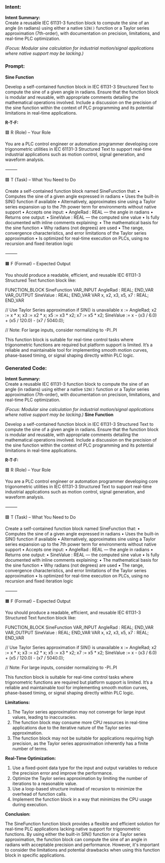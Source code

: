 ### Intent:
**Intent Summary:**  
Create a reusable IEC 61131-3 function block to compute the sine of an angle (in radians) using either a native `SIN()` function or a Taylor series approximation (7th-order), with documentation on precision, limitations, and real-time PLC optimization.  

*(Focus: Modular sine calculation for industrial motion/signal applications where native support may be lacking.)*

### Prompt:
**Sine Function**

Develop a self-contained function block in IEC 61131-3 Structured Text to compute the sine of a given angle in radians. Ensure that the function block is modular and reusable, with appropriate comments detailing the mathematical operations involved. Include a discussion on the precision of the sine function within the context of PLC programming and its potential limitations in real-time applications.

**R-T-F:**

🟥 R (Role) – Your Role

You are a PLC control engineer or automation programmer developing core trigonometric utilities in IEC 61131-3 Structured Text to support real-time industrial applications such as motion control, signal generation, and waveform analysis.

⸻

🟩 T (Task) – What You Need to Do

Create a self-contained function block named SineFunction that:
	•	Computes the sine of a given angle expressed in radians
	•	Uses the built-in SIN() function if available
	•	Alternatively, approximates sine using a Taylor series expansion up to the 7th power term for environments without native support
	•	Accepts one input:
	•	AngleRad : REAL — the angle in radians
	•	Returns one output:
	•	SineValue : REAL — the computed sine value
	•	Is fully documented with inline comments explaining:
	•	The mathematical basis for the sine function
	•	Why radians (not degrees) are used
	•	The range, convergence characteristics, and error limitations of the Taylor series approximation
	•	Is optimized for real-time execution on PLCs, using no recursion and fixed iteration logic

⸻

🟧 F (Format) – Expected Output

You should produce a readable, efficient, and reusable IEC 61131-3 Structured Text function block like:

FUNCTION_BLOCK SineFunction
VAR_INPUT
    AngleRad : REAL;
END_VAR
VAR_OUTPUT
    SineValue : REAL;
END_VAR
VAR
    x, x2, x3, x5, x7 : REAL;
END_VAR

// Use Taylor Series approximation if SIN() is unavailable
x := AngleRad;
x2 := x * x;
x3 := x2 * x;
x5 := x3 * x2;
x7 := x5 * x2;
SineValue := x - (x3 / 6.0) + (x5 / 120.0) - (x7 / 5040.0);

// Note: For large inputs, consider normalizing to -PI..PI

This function block is suitable for real-time control tasks where trigonometric functions are required but platform support is limited. It’s a reliable and maintainable tool for implementing smooth motion curves, phase-based timing, or signal shaping directly within PLC logic.

### Generated Code:
**Intent Summary:**  
Create a reusable IEC 61131-3 function block to compute the sine of an angle (in radians) using either a native `SIN()` function or a Taylor series approximation (7th-order), with documentation on precision, limitations, and real-time PLC optimization.  

*(Focus: Modular sine calculation for industrial motion/signal applications where native support may be lacking.)*
**Sine Function**

Develop a self-contained function block in IEC 61131-3 Structured Text to compute the sine of a given angle in radians. Ensure that the function block is modular and reusable, with appropriate comments detailing the mathematical operations involved. Include a discussion on the precision of the sine function within the context of PLC programming and its potential limitations in real-time applications.

**R-T-F:**

🟥 R (Role) – Your Role

You are a PLC control engineer or automation programmer developing core trigonometric utilities in IEC 61131-3 Structured Text to support real-time industrial applications such as motion control, signal generation, and waveform analysis.

⸻

🟩 T (Task) – What You Need to Do

Create a self-contained function block named SineFunction that:
	•	Computes the sine of a given angle expressed in radians
	•	Uses the built-in SIN() function if available
	•	Alternatively, approximates sine using a Taylor series expansion up to the 7th power term for environments without native support
	•	Accepts one input:
	•	AngleRad : REAL — the angle in radians
	•	Returns one output:
	•	SineValue : REAL — the computed sine value
	•	Is fully documented with inline comments explaining:
	•	The mathematical basis for the sine function
	•	Why radians (not degrees) are used
	•	The range, convergence characteristics, and error limitations of the Taylor series approximation
	•	Is optimized for real-time execution on PLCs, using no recursion and fixed iteration logic

⸻

🟧 F (Format) – Expected Output

You should produce a readable, efficient, and reusable IEC 61131-3 Structured Text function block like:

FUNCTION_BLOCK SineFunction
VAR_INPUT
    AngleRad : REAL;
END_VAR
VAR_OUTPUT
    SineValue : REAL;
END_VAR
VAR
    x, x2, x3, x5, x7 : REAL;
END_VAR

// Use Taylor Series approximation if SIN() is unavailable
x := AngleRad;
x2 := x * x;
x3 := x2 * x;
x5 := x3 * x2;
x7 := x5 * x2;
SineValue := x - (x3 / 6.0) + (x5 / 120.0) - (x7 / 5040.0);

// Note: For large inputs, consider normalizing to -PI..PI

This function block is suitable for real-time control tasks where trigonometric functions are required but platform support is limited. It’s a reliable and maintainable tool for implementing smooth motion curves, phase-based timing, or signal shaping directly within PLC logic.

**Limitations:**

1. The Taylor series approximation may not converge for large input values, leading to inaccuracies.
2. The function block may consume more CPU resources in real-time applications due to the iterative nature of the Taylor series approximation.
3. The function block may not be suitable for applications requiring high precision, as the Taylor series approximation inherently has a finite number of terms.

**Real-Time Optimization:**

1. Use a fixed-point data type for the input and output variables to reduce the precision error and improve the performance.
2. Optimize the Taylor series approximation by limiting the number of iterations to a reasonable value.
3. Use a loop-based structure instead of recursion to minimize the overhead of function calls.
4. Implement the function block in a way that minimizes the CPU usage during execution.

**Conclusion:**

The SineFunction function block provides a flexible and efficient solution for real-time PLC applications lacking native support for trigonometric functions. By using either the built-in SIN() function or a Taylor series approximation, the function block can compute the sine of an angle in radians with acceptable precision and performance. However, it's important to consider the limitations and potential drawbacks when using this function block in specific applications.
